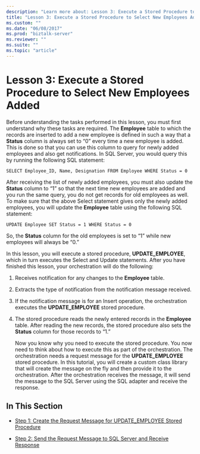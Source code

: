 ```yaml
---
description: "Learn more about: Lesson 3: Execute a Stored Procedure to Select New Employees Added"
title: "Lesson 3: Execute a Stored Procedure to Select New Employees Added"
ms.custom: ""
ms.date: "06/08/2017"
ms.prod: "biztalk-server"
ms.reviewer: ""
ms.suite: ""
ms.topic: "article"
---
```

# Lesson 3: Execute a Stored Procedure to Select New Employees Added
Before understanding the tasks performed in this lesson, you must first understand why these tasks are required. The **Employee** table to which the records are inserted to add a new employee is defined in such a way that a **Status** column is always set to “0” every time a new employee is added. This is done so that you can use this column to query for newly added employees and also get notifications. In SQL Server, you would query this by running the following SQL statement:  
  
```  
SELECT Employee_ID, Name, Designation FROM Employee WHERE Status = 0  
```  
  
 After receiving the list of newly added employees, you must also update the **Status** column to “1” so that the next time new employees are added and you run the same query, you do not get records for old employees as well. To make sure that the above Select statement gives only the newly added employees, you will update the **Employee** table using the following SQL statement:  
  
```  
UPDATE Employee SET Status = 1 WHERE Status = 0  
```  
  
 So, the **Status** column for the old employees is set to “1” while new employees will always be “0.”  
  
 In this lesson, you will execute a stored procedure, **UPDATE_EMPLOYEE**, which in turn executes the Select and Update statements. After you have finished this lesson, your orchestration will do the following:  
  
1. Receives notification for any changes to the **Employee** table.  
  
2. Extracts the type of notification from the notification message received.  
  
3. If the notification message is for an Insert operation, the orchestration executes the **UPDATE_EMPLOYEE** stored procedure.  
  
4. The stored procedure reads the newly entered records in the **Employee** table. After reading the new records, the stored procedure also sets the **Status** column for those records to “1.”  
  
   Now you know why you need to execute the stored procedure. You now need to think about how to execute this as part of the orchestration. The orchestration needs a request message for the **UPDATE_EMPLOYEE** stored procedure. In this tutorial, you will create a custom class library that will create the message on the fly and then provide it to the orchestration. After the orchestration receives the message, it will send the message to the SQL Server using the SQL adapter and receive the response.  
  
## In This Section  
  
-   [Step 1: Create the Request Message for UPDATE_EMPLOYEE Stored Procedure](../../adapters-and-accelerators/adapter-sql/step-1-create-the-request-message-for-update-employee-stored-procedure.md)  
  
-   [Step 2: Send the Request Message to SQL Server and Receive Response](../../adapters-and-accelerators/adapter-sql/step-2-send-the-request-message-to-sql-server-and-receive-response.md)
